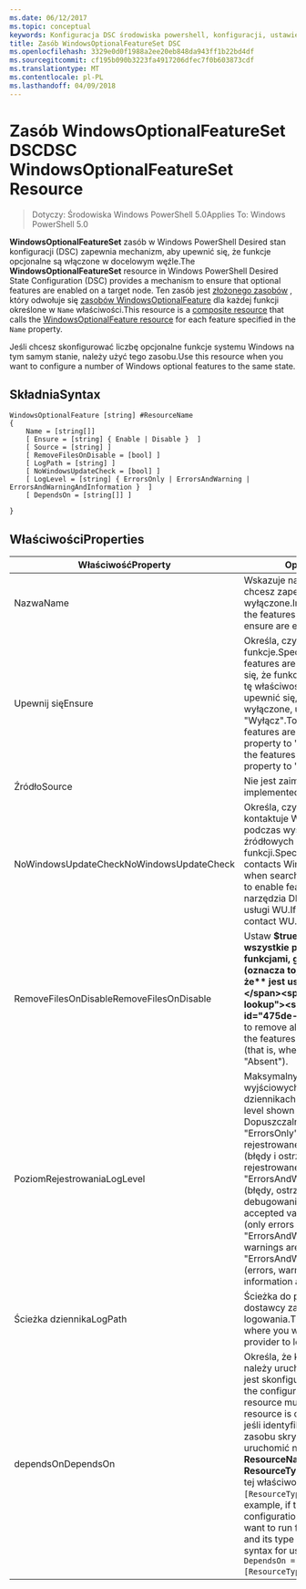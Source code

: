 ```yaml
---
ms.date: 06/12/2017
ms.topic: conceptual
keywords: Konfiguracja DSC środowiska powershell, konfiguracji, ustawienia
title: Zasób WindowsOptionalFeatureSet DSC
ms.openlocfilehash: 3329e0d0f1988a2ee20eb848da943ff1b22bd4df
ms.sourcegitcommit: cf195b090b3223fa4917206dfec7f0b603873cdf
ms.translationtype: MT
ms.contentlocale: pl-PL
ms.lasthandoff: 04/09/2018
---
```

# <a name="dsc-windowsoptionalfeatureset-resource"></a><span data-ttu-id="475de-103">Zasób WindowsOptionalFeatureSet DSC</span><span class="sxs-lookup"><span data-stu-id="475de-103">DSC WindowsOptionalFeatureSet Resource</span></span>

> <span data-ttu-id="475de-104">Dotyczy: Środowiska Windows PowerShell 5.0</span><span class="sxs-lookup"><span data-stu-id="475de-104">Applies To: Windows PowerShell 5.0</span></span>

<span data-ttu-id="475de-105">**WindowsOptionalFeatureSet** zasób w Windows PowerShell Desired stan konfiguracji (DSC) zapewnia mechanizm, aby upewnić się, że funkcje opcjonalne są włączone w docelowym węźle.</span><span class="sxs-lookup"><span data-stu-id="475de-105">The **WindowsOptionalFeatureSet** resource in Windows PowerShell Desired State Configuration (DSC) provides a mechanism to ensure that optional features are enabled on a target node.</span></span>
<span data-ttu-id="475de-106">Ten zasób jest [złożonego zasobów](authoringResourceComposite.md) , który odwołuje się [zasobów WindowsOptionalFeature](windowsOptionalFeatureResource.md) dla każdej funkcji określone w `Name` właściwości.</span><span class="sxs-lookup"><span data-stu-id="475de-106">This resource is a [composite resource](authoringResourceComposite.md) that calls the [WindowsOptionalFeature resource](windowsOptionalFeatureResource.md) for each feature specified in the `Name` property.</span></span>

<span data-ttu-id="475de-107">Jeśli chcesz skonfigurować liczbę opcjonalne funkcje systemu Windows na tym samym stanie, należy użyć tego zasobu.</span><span class="sxs-lookup"><span data-stu-id="475de-107">Use this resource when you want to configure a number of Windows optional features to the same state.</span></span>

## <a name="syntax"></a><span data-ttu-id="475de-108">Składnia</span><span class="sxs-lookup"><span data-stu-id="475de-108">Syntax</span></span>

```
WindowsOptionalFeature [string] #ResourceName
{
    Name = [string[]]
    [ Ensure = [string] { Enable | Disable }  ]
    [ Source = [string] ]
    [ RemoveFilesOnDisable = [bool] ]
    [ LogPath = [string] ]
    [ NoWindowsUpdateCheck = [bool] ]
    [ LogLevel = [string] { ErrorsOnly | ErrorsAndWarning | ErrorsAndWarningAndInformation }  ]
    [ DependsOn = [string[]] ]

}
```

## <a name="properties"></a><span data-ttu-id="475de-109">Właściwości</span><span class="sxs-lookup"><span data-stu-id="475de-109">Properties</span></span>

|  <span data-ttu-id="475de-110">Właściwość</span><span class="sxs-lookup"><span data-stu-id="475de-110">Property</span></span>  |  <span data-ttu-id="475de-111">Opis</span><span class="sxs-lookup"><span data-stu-id="475de-111">Description</span></span>   |
|---|---|
| <span data-ttu-id="475de-112">Nazwa</span><span class="sxs-lookup"><span data-stu-id="475de-112">Name</span></span>| <span data-ttu-id="475de-113">Wskazuje nazwę funkcji, które chcesz zapewnić są włączone lub wyłączone.</span><span class="sxs-lookup"><span data-stu-id="475de-113">Indicates the name of the features that you want to ensure are enabled or disabled.</span></span>|
| <span data-ttu-id="475de-114">Upewnij się</span><span class="sxs-lookup"><span data-stu-id="475de-114">Ensure</span></span>| <span data-ttu-id="475de-115">Określa, czy są włączone funkcje.</span><span class="sxs-lookup"><span data-stu-id="475de-115">Specifies whether the features are enabled.</span></span> <span data-ttu-id="475de-116">Aby upewnić się, że funkcje są włączone, ustaw tę właściwość, aby "Włącz", aby upewnić się, że te funkcje są wyłączone, ustaw dla właściwości "Wyłącz".</span><span class="sxs-lookup"><span data-stu-id="475de-116">To ensure that the features are enabled, set this property to "Enable" To ensure that the features are disabled, set the property to "Disable".</span></span>|
| <span data-ttu-id="475de-117">Źródło</span><span class="sxs-lookup"><span data-stu-id="475de-117">Source</span></span>| <span data-ttu-id="475de-118">Nie jest zaimplementowana.</span><span class="sxs-lookup"><span data-stu-id="475de-118">Not implemented.</span></span>|
| <span data-ttu-id="475de-119">NoWindowsUpdateCheck</span><span class="sxs-lookup"><span data-stu-id="475de-119">NoWindowsUpdateCheck</span></span>| <span data-ttu-id="475de-120">Określa, czy narzędzia DISM kontaktuje Windows Update (WU) podczas wyszukiwania plików źródłowych do włączania funkcji.</span><span class="sxs-lookup"><span data-stu-id="475de-120">Specifies whether DISM contacts Windows Update (WU) when searching for the source files to enable features.</span></span> <span data-ttu-id="475de-121">Jeśli $true, narzędzia DISM skontaktować się z usługi WU.</span><span class="sxs-lookup"><span data-stu-id="475de-121">If $true, DISM does not contact WU.</span></span>|
| <span data-ttu-id="475de-122">RemoveFilesOnDisable</span><span class="sxs-lookup"><span data-stu-id="475de-122">RemoveFilesOnDisable</span></span>| <span data-ttu-id="475de-123">Ustaw **$true** Aby usunąć wszystkie pliki skojarzone z funkcjami, gdy są one wyłączone (oznacza to, gdy **upewnij się, że** jest ustawiona na "Brak").</span><span class="sxs-lookup"><span data-stu-id="475de-123">Set to **$true** to remove all files associated with the features when they are disabled (that is, when **Ensure** is set to "Absent").</span></span>|
| <span data-ttu-id="475de-124">PoziomRejestrowania</span><span class="sxs-lookup"><span data-stu-id="475de-124">LogLevel</span></span>| <span data-ttu-id="475de-125">Maksymalny poziom informacji wyjściowych wyświetlanych w dziennikach.</span><span class="sxs-lookup"><span data-stu-id="475de-125">The maximum output level shown in the logs.</span></span> <span data-ttu-id="475de-126">Dopuszczalne wartości to: "ErrorsOnly" (tylko błędy są rejestrowane), "ErrorsAndWarning" (błędy i ostrzeżenia są rejestrowane), a "ErrorsAndWarningAndInformation" (błędy, ostrzeżenia i informacje o debugowaniu są rejestrowane).</span><span class="sxs-lookup"><span data-stu-id="475de-126">The accepted values are: "ErrorsOnly" (only errors are logged), "ErrorsAndWarning" (errors and warnings are logged), and "ErrorsAndWarningAndInformation" (errors, warnings, and debug information are logged).</span></span>|
| <span data-ttu-id="475de-127">Ścieżka dziennika</span><span class="sxs-lookup"><span data-stu-id="475de-127">LogPath</span></span>| <span data-ttu-id="475de-128">Ścieżka do pliku dziennika miejscu dostawcy zasobów do operacji logowania.</span><span class="sxs-lookup"><span data-stu-id="475de-128">The path to a log file where you want the resource provider to log the operation.</span></span>|
| <span data-ttu-id="475de-129">dependsOn</span><span class="sxs-lookup"><span data-stu-id="475de-129">DependsOn</span></span>| <span data-ttu-id="475de-130">Określa, że konfiguracja inny zasób należy uruchomić przed ten zasób jest skonfigurowany.</span><span class="sxs-lookup"><span data-stu-id="475de-130">Specifies that the configuration of another resource must run before this resource is configured.</span></span> <span data-ttu-id="475de-131">Na przykład jeśli identyfikator konfiguracji zasobu skryptu bloku, który chcesz uruchomić najpierw jest __ResourceName__ i jej typ jest __ResourceType__, składnia za pomocą tej właściwości jest `DependsOn = "[ResourceType]ResourceName"`.</span><span class="sxs-lookup"><span data-stu-id="475de-131">For example, if the ID of the resource configuration script block that you want to run first is __ResourceName__ and its type is __ResourceType__, the syntax for using this property is `DependsOn = "[ResourceType]ResourceName"`.</span></span>|